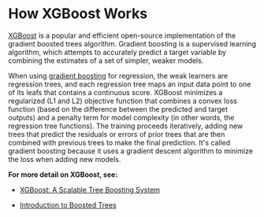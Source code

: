 # How XGBoost Works<a name="xgboost-HowItWorks"></a>

[XGBoost]( https://github.com/dmlc/xgboost) is a popular and efficient open\-source implementation of the gradient boosted trees algorithm\. Gradient boosting is a supervised learning algorithm, which attempts to accurately predict a target variable by combining the estimates of a set of simpler, weaker models\.

When using [gradient boosting]( https://en.wikipedia.org/wiki/Gradient_boosting) for regression, the weak learners are regression trees, and each regression tree maps an input data point to one of its leafs that contains a continuous score\. XGBoost minimizes a regularized \(L1 and L2\) objective function that combines a convex loss function \(based on the difference between the predicted and target outputs\) and a penalty term for model complexity \(in other words, the regression tree functions\)\. The training proceeds iteratively, adding new trees that predict the residuals or errors of prior trees that are then combined with previous trees to make the final prediction\. It's called gradient boosting because it uses a gradient descent algorithm to minimize the loss when adding new models\.

**For more detail on XGBoost, see:**

+ [XGBoost: A Scalable Tree Boosting System](https://arxiv.org/pdf/1603.02754.pdf)

+ [Introduction to Boosted Trees](http://xgboost.readthedocs.io/en/latest/model.html)